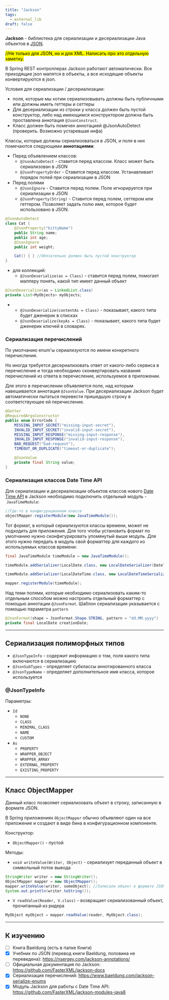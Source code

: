 ```yaml
---
title: "Jackson"
tags:
  - external_lib
draft: false
---
```


**Jackson** - библиотека для сериализации и десериализации Java объектов в [JSON](../formats/json.md).

<mark>//Не только для JSON, но и для XML. Написать про это отдельную заметку.</mark>

В Spring REST контроллерах Jackson работают автоматически. Все приходящие json мапятся в объекты, а все исходящие объекты конвертируются в json.

Условия для сериализации / десериализации:

- поля, которые мы хотим сериализовывать должны быть публичными или должны иметь геттеры и сеттеры
- Для десериализации из строки у класса должен быть пустой конструктор, либо над имеющимся конструктором должна быть проставлена аннотация `@JsonConstruct`.
- Класс должен быть помечен аннотацией @JsonAutoDetect (проверить. Возможно устаревшая инфа)

Классы, которые должны сериализоваться в JSON, и поля в них помечаются следующими **аннотациями**:

- Перед объявлением классов:
    - `@JsonAutoDetect` - ставится перед классом. Класс может быть сериализован в JSON
    - `@JsonPropertyOrder` - Ставится перед классом. Устанавливает порядок полей при сериализации в JSON
- Перед полями
    - `@JsonIgnore` - Ставится перед полем. Поле игнорируется при сериализации в JSON
    - `@JsonProperty(String)` - Ставится перед полем, сеттером или геттером. Позволяет задать полю имя, которое будет использовано в JSON.
```java
@JsonAutoDetect
class Cat {
    @JsonProperty("kittyName")
    public String name;
    public int age;
    @JsonIgnore
    public int weight;

    Cat() { } //Обязательно должен быть пустой конструктор
}
```

- для коллекций:
    - `@JsonDeserialize(as = Class)` - ставится перед полем, помогает мапперу понять, какой тип имеет данный объект

```java
@JsonDeserialize(as = LinkedList.class)
private List<MyObjects> myObjects;
```
-
    - `@JsonDeserialize(contentAs = Class)` - показывает, какого типа будет дженерик в списках
    - `@JsonDeserialize(keyAs = Class)` - показывает, какого типа будет дженерик ключей в словарях.

### Сериализация перечислений

По умолчанию enum'ы сериализуются по имени конкретного перечисления.

Но иногда требуется десериализовать ответ от какого-либо сервиса в перечисление и тогда необходимо сконвертировать названия перечислений из ответа в перечисление, используемое в приложении.

Для этого в перечислении объявляется поле, над которым навешивается аннотация `@JsonValue`. При десериализации Jackson будет автоматически пытаться перевести пришедшую строку в соответствующее ей перечисление.

```java
@Getter
@RequiredArgsConstructor
public enum ErrorCode {
    MISSING_INPUT_SECRET("missing-input-secret"),
    INVALID_INPUT_SECRET("invalid-input-secret"),
    MISSING_INPUT_RESPONSE("missing-input-response"),
    INVALID_INPUT_RESPONSE("invalid-input-response"),
    BAD_REQUEST("bad-request"),
    TIMEOUT_OR_DUPLICATE("timeout-or-duplicate");

    @JsonValue
    private final String value;
}
```

### Сериализация классов Date Time API

Для сериализации и десериализации объектов классов нового [Date Time API](../java/time/datetime_api.md) в Jackson необходимо подключить отдельный модуль - `JavaTimeModule`:
```java
//Где-то в конфигурационном классе
objectMapper.registerModule(new JavaTimeModule());
```

Тот формат, в который сериализуются классы времени, может не подходить для приложения. Для того чтобы установить формат по умолчанию нужно сконфигурировать упомянутый выше модуль. Для этого нужно передать в модуль свой форматтер для каждого из используемых классов времени:
```java
final JavaTimeModule timeModule = new JavaTimeModule();

timeModule.addSerializer(LocalDate.class, new LocalDateSerializer(DateTimeFormatter.ofPattern("dd.MM.yyyy")));

timeModule.addSerializer(LocalDateTime.class, new LocalDateTimeSerializer(DateTimeFormatter.ofPattern("dd.MM.yyyy HH:mm:ss")));

mapper.registerModule(timeModule);
```

Над теми полями, которые необходимо сериализовать каким-то отдельным способом можно настроить отдельный форматтер с помощью аннотации `@JsonFormat`. Шаблон сериализации указывается с помощью параметра `pattern`
```java
@JsonFormat(shape = JsonFormat.Shape.STRING, pattern = "dd.MM.yyyy")
private final LocalDate creationDate;
```

---

## Сериализация полиморфных типов

- `@JsonTypeInfo` - содержит информацию о том, поля какого типа включаются в сериализацию
- `@JsonSubTypes` - определяет субклассы аннотированного класса
- `@JsonTypeName` - определяет дополнительное имя класса, которое используется

### @JsonTypeInfo
Параметры:

- `Id`
    - `NONE`
    - `CLASS`
    - `MINIMAL_CLASS`
    - `NAME`
    - `CUSTOM`
- `As`
    - `PROPERTY`
    - `WRAPPER_OBJECT`
    - `WRAPPER_ARRAY`
    - `EXTERNAL_PROPERTY`
    - `EXISTING_PROPERTY`

---
## Класс ObjectMapper

Данный класс позволяет сериализовать объект в строку, записанную в формате JSON.

В Spring приложениях `ObjectMapper` обычно объявляют один на все приложение и создают в виде бина в конфигурационном компоненте.

Конструктор:

- `ObjectMapper()` - пустой

Методы:

- `void writeValue(Writer, Object)` - сериализует переданный объект в символьный поток вывода
```java
StringWriter writer = new StringWriter();
ObjectMapper mapper = new ObjectMapper();
mapper.writeValue(writer, someObject); //Записали объект в формате JSON в поток
System.out.println(writer.toString());
```

- `V readValue(Reader, V.class)` - возвращает сериализованный объект, прочитанный из ридера
```java
MyObject myObject = mapper.readValue(reader, MyObject.class);
```

---
## К изучению

- [ ] Книга Baeldung (есть в папке Книги)
- [X] Учебник по JSON (перевод книги Baeldung, половина не переведена): https://nsergey.com/jackson-annotations/
- [ ] Официальная документация по Jackson: https://github.com/FasterXML/jackson-docs
- [X] Сериализация перечислений: https://www.baeldung.com/jackson-serialize-enums
- [X] Модуль Jackson для работы с Date Time API: https://github.com/FasterXML/jackson-modules-java8

